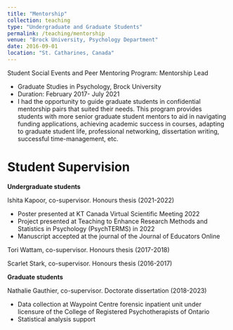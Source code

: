 ```yaml
---
title: "Mentorship"
collection: teaching
type: "Undergraduate and Graduate Students"
permalink: /teaching/mentorship
venue: "Brock University, Psychology Department"
date: 2016-09-01
location: "St. Catharines, Canada"
---
```



Student Social Events and Peer Mentoring Program: Mentorship Lead		      
* Graduate Studies in Psychology, Brock University
* Duration: February 2017- July 2021
* I had the opportunity to guide graduate students in confidential mentorship pairs that suited their needs. This program provides students with more senior graduate student mentors to aid in navigating funding applications, achieving academic success in courses, adapting to graduate student life, professional networking, dissertation writing, successful time-management, etc.


Student Supervision
======

<b>Undergraduate students</b>

Ishita Kapoor, co-supervisor. Honours thesis (2021-2022)
* Poster presented at KT Canada Virtual Scientific Meeting 2022
* Project presented at Teaching to Enhance Research Methods and Statistics in Psychology (PsychTERMS) in 2022
*	Manuscript accepted at the journal of the Journal of Educators Online

Tori Wattam, co-supervisor. Honours thesis (2017-2018)

Scarlet Stark, co-supervisor. Honours thesis (2016-2017)

<b>Graduate students</b>

Nathalie Gauthier, co-supervisor. Doctorate dissertation (2018-2023)
*	Data collection at Waypoint Centre forensic inpatient unit under licensure of the College of Registered Psychotherapists of Ontario
*	Statistical analysis support

